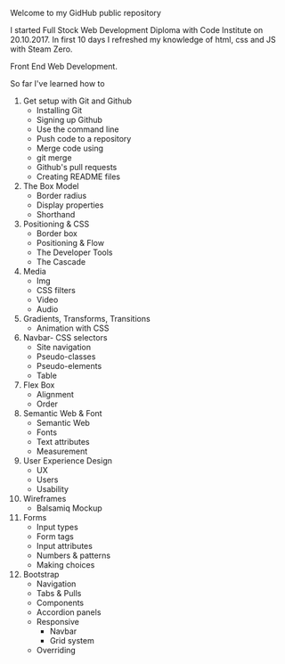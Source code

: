 Welcome to my GidHub public repository

I started Full Stock Web Development Diploma with Code Institute on 20.10.2017. In first 10 days I refreshed my knowledge of html, css and JS with Steam Zero.

Front End Web Development.

So far I've learned how to

1. Get setup with Git and Github
    * Installing Git
    * Signing up Github
    * Use the command line
    * Push code to a repository
    * Merge code using
    * git merge
    * Github's pull requests
    * Creating README files
2. The Box Model
    * Border radius
    * Display properties
    * Shorthand
3. Positioning & CSS
    * Border box
    * Positioning & Flow
    * The Developer Tools
    * The Cascade
4. Media
    * Img
    * CSS filters
    * Video
    * Audio
5. Gradients, Transforms, Transitions
    * Animation with CSS
6. Navbar- CSS selectors
    * Site navigation
    * Pseudo-classes
    * Pseudo-elements
    * Table
7. Flex Box
    * Alignment
    * Order
8. Semantic Web & Font
    * Semantic Web
    * Fonts
    * Text attributes
    * Measurement
9. User Experience Design
    * UX
    * Users
    * Usability
10. Wireframes
    * Balsamiq Mockup
11. Forms
    * Input types
    * Form tags
    * Input attributes
    * Numbers & patterns
    * Making choices
12. Bootstrap
    * Navigation
    * Tabs & Pulls
    * Components
    * Accordion panels
    * Responsive
        * Navbar
        * Grid system
    * Overriding
